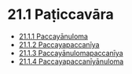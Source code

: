 

# 21.1 Paṭiccavāra

* [21.1.1 Paccayānuloma](21.1/21.1.1.md)
* [21.1.2 Paccayapaccanīya](21.1/21.1.2.md)
* [21.1.3 Paccayānulomapaccanīya](21.1/21.1.3.md)
* [21.1.4 Paccayapaccanīyānuloma](21.1/21.1.4.md)



